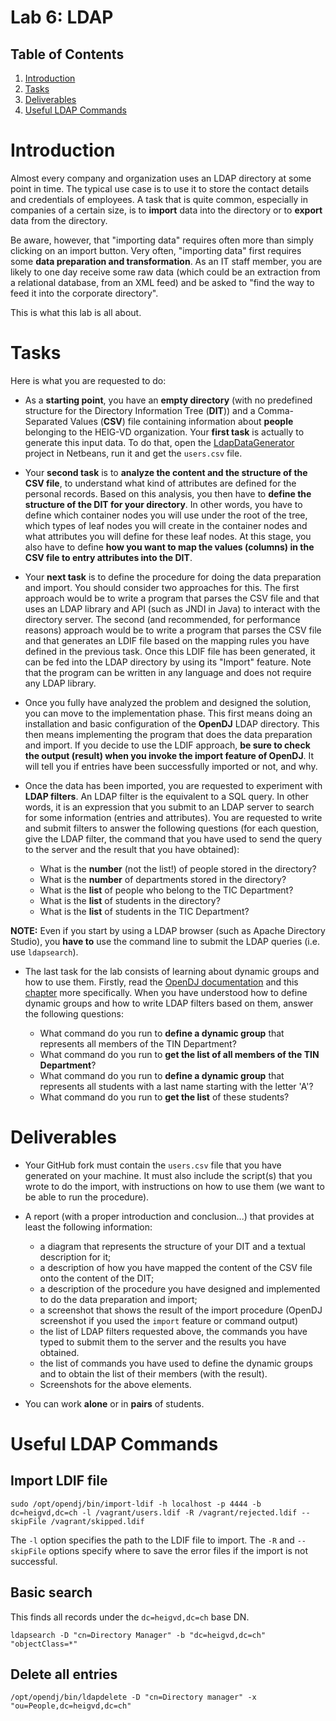 # Lab 6: LDAP

## Table of Contents

1. [Introduction](#Introduction)
1. [Tasks](#Tasks)
1. [Deliverables](#Deliverables)
1. [Useful LDAP Commands](#Commands)

# <a name="Introduction"></a>Introduction

Almost every company and organization uses an LDAP directory at some point in time. The typical use case is to use it to store the contact details and credentials of employees. A task that is quite common, especially in companies of a certain size, is to **import** data into the directory or to **export** data from the directory. 

Be aware, however, that "importing data" requires often more than simply clicking on an import button. Very often, "importing data" first requires some **data preparation and transformation**. As an IT staff member, you are likely to one day receive some raw data (which could be an extraction from a relational database, from an XML feed) and be asked to "find the way to feed it into the corporate directory".

This is what this lab is all about.

# <a name="Tasks"></a>Tasks

Here is what you are requested to do:

* As a **starting point**, you have an **empty directory** (with no predefined structure for the Directory Information Tree (**DIT**)) and a Comma-Separated Values (**CSV**) file containing information about **people** belonging to the HEIG-VD organization. Your **first task** is actually to generate this input data. To do that, open the [LdapDataGenerator](LdapDataGenerator) project in Netbeans, run it and get the `users.csv` file.

* Your **second task** is to **analyze the content and the structure of the CSV file**, to understand what kind of attributes are defined for the personal records. Based on this analysis, you then have to **define the structure of the DIT for your directory**. In other words, you have to define which container nodes you will use under the root of the tree, which types of leaf nodes you will create in the container nodes and what attributes you will define for these leaf nodes. At this stage, you also have to define **how you want to map the values (columns) in the CSV file to entry attributes into the DIT**.

* Your **next task** is to define the procedure for doing the data preparation and import. You should consider two approaches for this. The first approach would be to write a program that parses the CSV file and that uses an LDAP library and API (such as JNDI in Java) to interact with the directory server. The second (and recommended, for performance reasons) approach would be to write a program that parses the CSV file and that generates an LDIF file based on the mapping rules you have defined in the previous task. Once this LDIF file has been generated, it can be fed into the LDAP directory by using its "Import" feature. Note that the program can be written in any language and does not require any LDAP library.

* Once you fully have analyzed the problem and designed the solution, you can move to the implementation phase. This first means doing an installation and basic configuration of the **OpenDJ** LDAP directory. This then means implementing the program that does the data preparation and import. If you decide to use the LDIF approach, **be sure to check the output (result) when you invoke the import feature of OpenDJ**. It will tell you if entries have been successfully imported or not, and why.

* Once the data has been imported, you are requested to experiment with **LDAP filters**. An LDAP filter is the equivalent to a SQL query. In other words, it is an expression that you submit to an LDAP server to search for some information (entries and attributes). You are requested to write and submit filters to answer the following questions (for each question, give the LDAP filter, the command that you have used to send the query to the server and the result that you have obtained):

  * What is the **number** (not the list!) of people stored in the directory?
  * What is the **number** of departments stored in the directory?
  * What is the **list** of people who belong to the TIC Department?
  * What is the **list** of students in the directory?
  * What is the **list** of students in the TIC Department?
  
**NOTE:** Even if you start by using a LDAP browser (such as Apache Directory Studio), you **have to** use the command line to submit the LDAP queries (i.e. use `ldapsearch`).

* The last task for the lab consists of learning about dynamic groups and how to use them. Firstly, read the [OpenDJ documentation](http://docs.forgerock.org/en/opendj/2.6.0/admin-guide/) and this [chapter](http://docs.forgerock.org/en/opendj/2.6.0/admin-guide/index/chap-groups.html) more specifically. When you have understood how to define dynamic groups and how to write LDAP filters based on them, answer the following questions:
 
  * What command do you run to **define a dynamic group** that represents all members of the TIN Department?
  * What command do you run to **get the list of all members of the TIN Department**?
  * What command do you run to **define a dynamic group** that represents all students with a last name starting with the letter 'A'?
  * What command do you run to **get the list** of these students?

# <a name="Deliverables"></a>Deliverables

* Your GitHub fork must contain the `users.csv` file that you have generated on your machine. It must also include the script(s) that you wrote to do the import, with instructions on how to use them (we want to be able to run the procedure).

* A report (with a proper introduction and conclusion...) that provides at least the following information:
  * a diagram that represents the structure of your DIT and a textual description for it;
  * a description of how you have mapped the content of the CSV file onto the content of the DIT;
  * a description of the procedure you have designed and implemented to do the data preparation and import;
  * a screenshot that shows the result of the import procedure (OpenDJ screenshot if you used the `import` feature or command output)
  * the list of LDAP filters requested above, the commands you have typed to submit them to the server and the results you have obtained.
  * the list of commands you have used to define the dynamic groups and to obtain the list of their members (with the result).
  * Screenshots for the above elements.

* You can work **alone** or in **pairs** of students.

# <a name="Commands"></a>Useful LDAP Commands

## Import LDIF file

`sudo /opt/opendj/bin/import-ldif -h localhost -p 4444 -b dc=heigvd,dc=ch -l /vagrant/users.ldif -R /vagrant/rejected.ldif --skipFile /vagrant/skipped.ldif`

The `-l` option specifies the path to the LDIF file to import.
The `-R` and `--skipFile` options specify where to save the error files if the import is not successful.

## Basic search

This finds all records under the `dc=heigvd,dc=ch` base DN.

`ldapsearch -D "cn=Directory Manager" -b "dc=heigvd,dc=ch" "objectClass=*"`

## Delete all entries

`/opt/opendj/bin/ldapdelete -D "cn=Directory manager" -x "ou=People,dc=heigvd,dc=ch"`
